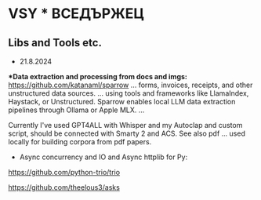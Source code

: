 # VSY * ВСЕДЪРЖЕЦ
## Libs and Tools etc.

* 21.8.2024
 
__*Data extraction and processing from docs and imgs:__ https://github.com/katanaml/sparrow
... forms, invoices, receipts, and other unstructured data sources. ... using tools and frameworks like LlamaIndex, Haystack, or Unstructured. Sparrow enables local LLM data extraction pipelines through Ollama or Apple MLX. ...

Currently I've used GPT4ALL with Whisper and my Autoclap and custom script, should be connected with Smarty 2 and ACS.
See also pdf ... used locally for building corpora from pdf papers.

* Async concurrency and IO and Async httplib for Py: 

https://github.com/python-trio/trio

https://github.com/theelous3/asks
